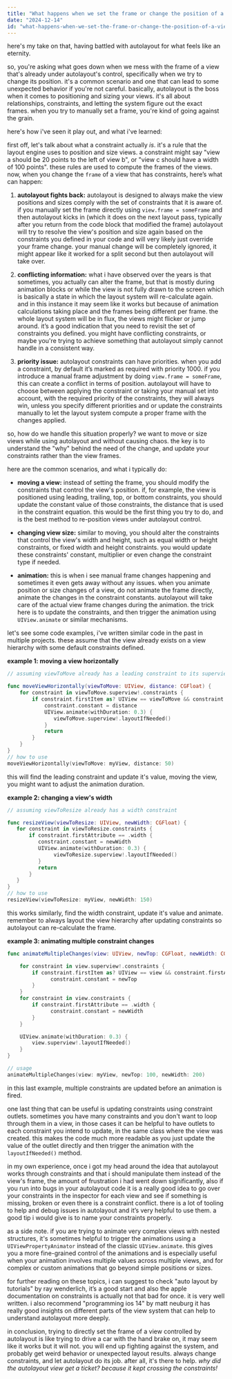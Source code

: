 ```yaml
---
title: "What happens when we set the frame or change the position of a view constrained with auto layout constraints?"
date: "2024-12-14"
id: "what-happens-when-we-set-the-frame-or-change-the-position-of-a-view-constrained-with-auto-layout-constraints"
---
```


here's my take on that, having battled with autolayout for what feels like an eternity.

so, you're asking what goes down when we mess with the frame of a view that's already under autolayout's control, specifically when we try to change its position. it's a common scenario and one that can lead to some unexpected behavior if you're not careful. basically, autolayout is the boss when it comes to positioning and sizing your views. it's all about relationships, constraints, and letting the system figure out the exact frames. when you try to manually set a frame, you're kind of going against the grain.

here's how i've seen it play out, and what i've learned:

first off, let's talk about what a constraint actually *is*. it's a rule that the layout engine uses to position and size views. a constraint might say "view a should be 20 points to the left of view b", or "view c should have a width of 100 points". these rules are used to compute the frames of the views. now, when you change the `frame` of a view that has constraints, here’s what can happen:

1.  **autolayout fights back:** autolayout is designed to always make the view positions and sizes comply with the set of constraints that it is aware of. if you manually set the frame directly using `view.frame = someFrame` and then autolayout kicks in (which it does on the next layout pass, typically after you return from the code block that modified the frame) autolayout will try to resolve the view's position and size again based on the constraints you defined in your code and will very likely just override your frame change. your manual change will be completely ignored, it might appear like it worked for a split second but then autolayout will take over.

2.  **conflicting information:** what i have observed over the years is that sometimes, you actually can alter the frame, but that is mostly during animation blocks or while the view is not fully drawn to the screen which is basically a state in which the layout system will re-calculate again. and in this instance it may seem like it works but because of animation calculations taking place and the frames being different per frame. the whole layout system will be in flux, the views might flicker or jump around. it’s a good indication that you need to revisit the set of constraints you defined. you might have conflicting constraints, or maybe you're trying to achieve something that autolayout simply cannot handle in a consistent way.

3.  **priority issue:** autolayout constraints can have priorities. when you add a constraint, by default it’s marked as required with priority 1000. if you introduce a manual frame adjustment by doing `view.frame = someFrame`, this can create a conflict in terms of position. autolayout will have to choose between applying the constraint or taking your manual set into account, with the required priority of the constraints, they will always win, unless you specify different priorities and or update the constraints manually to let the layout system compute a proper frame with the changes applied.

so, how do we handle this situation properly? we want to move or size views while using autolayout and without causing chaos. the key is to understand the "why" behind the need of the change, and update your constraints rather than the view frames.

here are the common scenarios, and what i typically do:

*   **moving a view:** instead of setting the frame, you should modify the constraints that control the view's position. if, for example, the view is positioned using leading, trailing, top, or bottom constraints, you should update the constant value of those constraints, the distance that is used in the constraint equation. this would be the first thing you try to do, and is the best method to re-position views under autolayout control.

*   **changing view size:** similar to moving, you should alter the constraints that control the view's width and height, such as equal width or height constraints, or fixed width and height constraints. you would update these constraints' constant, multiplier or even change the constraint type if needed.

*   **animation:** this is when i see manual frame changes happening and sometimes it even gets away without any issues. when you animate position or size changes of a view, do not animate the frame directly, animate the changes in the constraint constants. autolayout will take care of the actual view frame changes during the animation. the trick here is to update the constraints, and then trigger the animation using `UIView.animate` or similar mechanisms.

let's see some code examples, i've written similar code in the past in multiple projects. these assume that the view already exists on a view hierarchy with some default constraints defined.

**example 1: moving a view horizontally**

```swift
// assuming viewToMove already has a leading constraint to its superview

func moveViewHorizontally(viewToMove: UIView, distance: CGFloat) {
    for constraint in viewToMove.superview!.constraints {
        if constraint.firstItem as? UIView == viewToMove && constraint.firstAttribute == .leading {
            constraint.constant = distance
            UIView.animate(withDuration: 0.3) {
               viewToMove.superview!.layoutIfNeeded()
            }
            return
        }
    }
}
// how to use
moveViewHorizontally(viewToMove: myView, distance: 50)

```

this will find the leading constraint and update it's value, moving the view, you might want to adjust the animation duration.

**example 2: changing a view's width**

```swift
// assuming viewToResize already has a width constraint

func resizeView(viewToResize: UIView, newWidth: CGFloat) {
   for constraint in viewToResize.constraints {
       if constraint.firstAttribute == .width {
          constraint.constant = newWidth
          UIView.animate(withDuration: 0.3) {
               viewToResize.superview!.layoutIfNeeded()
          }
          return
       }
   }
}
// how to use
resizeView(viewToResize: myView, newWidth: 150)
```

this works similarly, find the width constraint, update it's value and animate. remember to always layout the view hierarchy after updating constraints so autolayout can re-calculate the frame.

**example 3: animating multiple constraint changes**

```swift
func animateMultipleChanges(view: UIView, newTop: CGFloat, newWidth: CGFloat){

    for constraint in view.superview!.constraints {
        if constraint.firstItem as? UIView == view && constraint.firstAttribute == .top {
              constraint.constant = newTop
        }
    }
    for constraint in view.constraints {
        if constraint.firstAttribute == .width {
              constraint.constant = newWidth
        }
    }

    UIView.animate(withDuration: 0.3) {
        view.superview!.layoutIfNeeded()
    }
}

// usage
animateMultipleChanges(view: myView, newTop: 100, newWidth: 200)

```

in this last example, multiple constraints are updated before an animation is fired.

one last thing that can be useful is updating constraints using constraint outlets. sometimes you have many constraints and you don't want to loop through them in a view, in those cases it can be helpful to have outlets to each constraint you intend to update, in the same class where the view was created. this makes the code much more readable as you just update the value of the outlet directly and then trigger the animation with the `layoutIfNeeded()` method.

in my own experience, once i got my head around the idea that autolayout works through constraints and that i should manipulate them instead of the view's frame, the amount of frustration i had went down significantly, also if you run into bugs in your autolayout code it is a really good idea to go over your constraints in the inspector for each view and see if something is missing, broken or even there is a constraint conflict. there is a lot of tooling to help and debug issues in autolayout and it’s very helpful to use them. a good tip i would give is to name your constraints properly.

as a side note. if you are trying to animate very complex views with nested structures, it's sometimes helpful to trigger the animations using a `UIViewPropertyAnimator` instead of the classic `UIView.animate`. this gives you a more fine-grained control of the animations and is especially useful when your animation involves multiple values across multiple views, and for complex or custom animations that go beyond simple positions or sizes.

for further reading on these topics, i can suggest to check "auto layout by tutorials" by ray wenderlich, it’s a good start and also the apple documentation on constraints is actually not that bad for once. it is very well written. i also recommend "programming ios 14" by matt neuburg it has really good insights on different parts of the view system that can help to understand autolayout more deeply.

in conclusion, trying to directly set the frame of a view controlled by autolayout is like trying to drive a car with the hand brake on, it may seem like it works but it will not. you will end up fighting against the system, and probably get weird behavior or unexpected layout results. always change constraints, and let autolayout do its job. after all, it's there to help. *why did the autolayout view get a ticket? because it kept crossing the constraints!*
